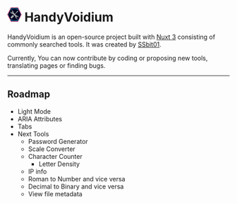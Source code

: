 # ![Logo](/public/favicon-32x32.png) HandyVoidium

HandyVoidium is an open-source project built with [Nuxt 3](https://nuxt.com/) consisting of commonly searched tools. It was created by [SSbit01](https://ssbit01.github.io/).

Currently, You can now contribute by coding or proposing new tools, translating pages or finding bugs.

---

## Roadmap

- Light Mode
- ARIA Attributes
- Tabs
- Next Tools
  - Password Generator
  - Scale Converter
  - Character Counter
    - Letter Density
  - IP info
  - Roman to Number and vice versa
  - Decimal to Binary and vice versa
  - View file metadata
